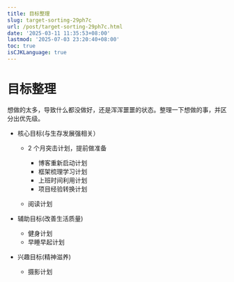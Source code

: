 ```yaml
---
title: 目标整理
slug: target-sorting-29ph7c
url: /post/target-sorting-29ph7c.html
date: '2025-03-11 11:35:53+08:00'
lastmod: '2025-07-03 23:20:40+08:00'
toc: true
isCJKLanguage: true
---
```




# 目标整理

想做的太多，导致什么都没做好，还是浑浑噩噩的状态。整理一下想做的事，并区分出优先级。

- 核心目标(与生存发展强相关）

  - 2 个月突击计划，提前做准备

    - 博客重新启动计划
    - 框架梳理学习计划
    - 上班时间利用计划
    - 项目经验转换计划
  - 阅读计划
- 辅助目标(改善生活质量)

  - 健身计划
  - 早睡早起计划

- 兴趣目标(精神滋养)

  - 摄影计划
